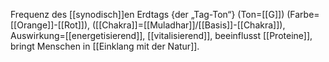 Frequenz des [[synodisch]]en Erdtags {der „Tag-Ton“} (Ton=[[G]]) (Farbe=[[Orange]]-[[Rot]]), ([[Chakra]]=[[Muladhar]]/[[Basis]]-[[Chakra]]), Auswirkung=[[energetisierend]], [[vitalisierend]], beeinflusst [[Proteine]], bringt Menschen in [[Einklang mit der Natur]].